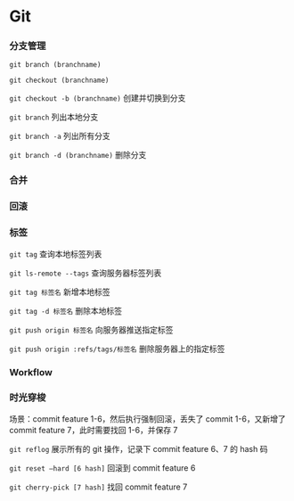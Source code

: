 # Git



### 分支管理

`git branch (branchname)`

`git checkout (branchname)`

`git checkout -b (branchname)` 创建并切换到分支

`git branch` 列出本地分支

`git branch -a`	列出所有分支

`git branch -d (branchname)`	删除分支



### 合并



### 回滚



### 标签

`git tag` 查询本地标签列表

`git ls-remote --tags` 查询服务器标签列表

`git tag 标签名` 新增本地标签

`git tag -d 标签名` 删除本地标签

`git push origin 标签名` 向服务器推送指定标签 

`git push origin :refs/tags/标签名` 删除服务器上的指定标签



### Workflow



### 时光穿梭

场景：commit feature 1-6，然后执行强制回滚，丢失了 commit 1-6，又新增了 commit feature 7，此时需要找回 1-6，并保存 7

`git reflog` 展示所有的 git 操作，记录下 commit feature 6、7 的 hash 码

`git reset —hard [6 hash]` 回滚到 commit feature 6

`git cherry-pick [7 hash]` 找回 commit feature 7